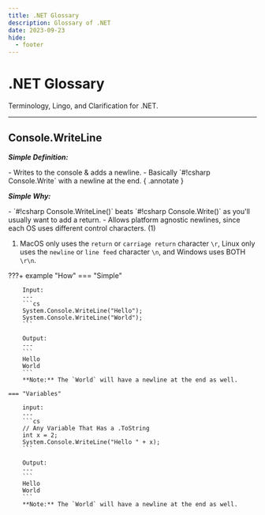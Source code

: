 ```yaml
---
title: .NET Glossary
description: Glossary of .NET
date: 2023-09-23
hide:
  - footer
---
```


<!--------------------------------------------------------------->

# .NET Glossary
Terminology, Lingo, and Clarification for .NET.

---------------------------------------------------------

## Console.WriteLine
***Simple Definition:***

<div class="annotate" markdown>
- Writes to the console & adds a newline.
- Basically `#!csharp Console.Write` with a newline at the end.
{ .annotate }
</div>


***Simple Why:***

<div class="annotate" markdown>
- `#!csharp Console.WriteLine()` beats `#!csharp Console.Write()` as you'll usually want to add a return.
- Allows platform agnostic newlines, since each OS uses different control characters. (1)
</div>

1. MacOS only uses the `return` or `carriage return` character `\r`, Linux only uses the `newline` or `line feed` character `\n`, and Windows uses BOTH `\r\n`.

???+ example "How"
    === "Simple"

        Input:
        ---
        ```cs
        System.Console.WriteLine("Hello");
        System.Console.WriteLine("World");
        ```

        Output:
        ---
        ```
        Hello
        World
        ```
        **Note:** The `World` will have a newline at the end as well.

    === "Variables"

        input:
        ---
        ```cs
        // Any Variable That Has a .ToString
        int x = 2;
        System.Console.WriteLine("Hello " + x);
        ```

        Output:
        ---
        ```
        Hello
        World
        ```
        **Note:** The `World` will have a newline at the end as well.

<!-- --------------------------------------------------------- -->

<!--
## Example
???+ tip "Other Names"
    **NOTE:** Previously called ___
    **NOTE:** Commonly called ___
???+ danger "Danger"
???+ warning "Deprecations"
***Simple Definition:***
- Thing 1
***Simple Why:***
- Thing 1
< Diagram / Picture of what it does pragmatically >
??? example "How"
    === "GUI"
    === "CLI"
    === "API"
???+ tip "Related Information & Links"
    | *Topic & Link*           | *Why*                           |
    | ------------------------ | ------------------------------- |
    | [[PARENT]]               | Subject Parent                  |
    | [[ARTICLE]]              | Article                         |
    | [Community Reference]()  | StackOverflow Detailing Concept |
    | [Documentation]()        | Official Documentation          |
    | [CLI Reference]()        | CLI Reference                   |
    | [API Reference]()        | API Reference                   |
???+ info "Extended Definition"
Extra Notes:
-->

<!-- --------------------------------------------------------- -->

<!-- ## Example -->
<!-- ???+ tip "Other Names"
    **NOTE:** Previously called ___
    **NOTE:** Commonly called ___                              -->
<!-- ???+ danger "Danger"-->
<!-- ???+ warning "Deprecations"-->
<!-- ***Simple Definition:*** -->
<!-- - Thing 1 -->
<!-- ***Simple Why:*** -->
<!-- - Thing 1 -->
<!-- < Diagram / Picture of what it does pragmatically >       -->
<!-- ??? example "How"
    === "GUI"
    === "CLI"
    === "API" -->
<!-- ???+ tip "Related Information & Links"
    | *Topic & Link*           | *Why*                           |
    | ------------------------ | ------------------------------- |
    | [[PARENT]]               | Subject Parent                  |
    | [[ARTICLE]]              | Article                         |
    | [Community Reference]()  | StackOverflow Detailing Concept |
    | [Documentation]()        | Official Documentation          |
    | [CLI Reference]()        | CLI Reference                   |
    | [API Reference]()        | API Reference                   | -->
<!-- ???+ info "Extended Definition" -->
<!-- Extra Notes: -->

<!--------------------------------------------------------------->

<!-- <style>
    .md-footer__link--prev {
        display: none
    }
    .md-footer__link--next {
        display: none
    }
</style> -->

<!--------------------------------------------------------------->

<!-- TO-DO List -->
